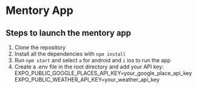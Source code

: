# Mentory App

## Steps to launch the mentory app
1. Clone the repository
2. Install all the dependencies with `npm install`
3. Run `npm start` and select `a` for android and `i` ios to run the app
4. Create a .env file in the root directory and add your API key:
EXPO_PUBLIC_GOOGLE_PLACES_API_KEY=your_google_place_api_key
EXPO_PUBLIC_WEATHER_API_KEY=your_weather_api_key

